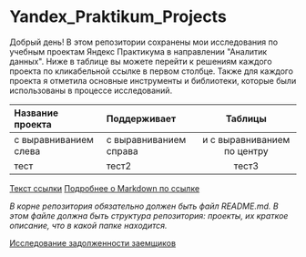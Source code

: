# Yandex_Praktikum_Projects

Добрый день! В этом репозитории сохранены мои исследования по учебным проектам Яндекс Практикума в направлении "Аналитик данных". 
Ниже в таблице вы можете перейти к решениям каждого проекта по кликабельной ссылке в первом столбце. Также для каждого проекта я отметила основные инструменты и библиотеки, которые были использованы в процессе исследований.


| Название проекта             | Поддерживает           | Таблицы                     |
| :-------------------- | :--------------------- |:---------------------------:|
| с выравниванием слева | с выравниванием справа | и с выравниванием по центру |
| тест                  |тест2                   | тест3                       |

[Текст ссылки](адрес://ссылки.здесь "Заголовок ссылки")
[Подробнее о Markdown по ссылке](https://daringfireball.net/projects/markdown/)

*В корне репозитория обязательно должен быть файл README.md. В этом файле должна быть структура репозитория: проекты, их краткое описание, что в какой папке находится.*


[Исследование задолженности заемщиков](https://github.com/OlesyaPykhova/Yandex_Praktikum_Projects/tree/main/Borrower_Reliability_Research)
